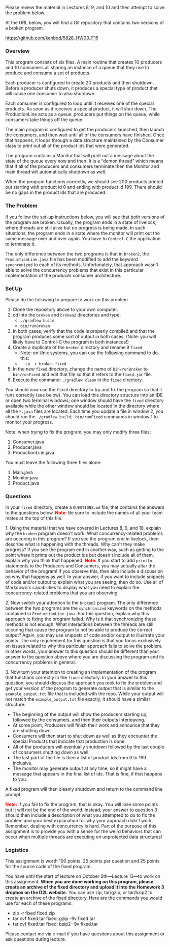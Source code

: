 <p>Please review the material in Lectures 8, 9, and 10 and then attempt to solve the problem below.</p>

<p>At the URL below, you will find a Git repository that contains two versions of a broken program.</p>

<p><a href="https://github.com/kenbod/5828_HW03_F15">https://github.com/kenbod/5828_HW03_F15</a></p>

<h3>Overview</h3>

<p>This program consists of six files. A main routine that creates 10 producers and 10 consumers all sharing an instance of a queue that they use to produce and consume a set of products.</p>

<p>Each producer is configured to create 20 products and then shutdown. Before a producer shuts down, it produces a special type of product that will cause one consumer to also shutdown.</p>

<p>Each consumer is configured to loop until it receives one of the special products. As soon as it receives a special product, it will shut down. The ProductionLine acts as a queue: producers put things on the queue, while consumers take things off the queue.</p>

<p>The main program is configured to get the producers launched, then launch the consumers, and then wait until all of the consumers have finished. Once that happens, it loops through a data structure maintained by the Consumer class to print out all of the product ids that were generated.</p>

<p>The program contains a Monitor that will print out a message about the state of the queue every now and then. It is a <q>demon thread</q> which means that if all of the producers and consumers terminate then the Monitor and main thread will automatically shutdown as well.</p> 

<p>When the program functions correctly, we should see 200 products printed out starting with product id 0 and ending with product id 199. There should be no gaps in the product ids that are produced.</p> 

<h3>The Problem</h3>

<p>If you follow the set-up instructions below, you will see that both versions of the program are broken. Usually, the program ends in a state of livelock, where threads are still alive but no progress is being made. In such situations, the program ends in a state where the monitor will print out the same message over and over again. You have to <code>Control-C</code> the application to terminate it.</p>

<p>The only difference between the two programs is that in <code>broken2</code>, the <code>ProductionLine.java</code> file has been modified to add the keyword <code>synchronized</code> to each of its methods. Unfortunately, that approach wasn't able to solve the concurrency problems that exist in this particular implementation of the producer consumer architecture.</p>

<h3>Set Up</h3>

<p>Please do the following to prepare to work on this problem</p>

<ol>
  <li>Clone the repository above to your own computer.</li>
  <li>cd into the <code>broken</code> and <code>broken2</code> directories and type:
    <ul>
      <li><code>./gradlew build</code></li>
      <li><code>bin/runBroken</code></li>
    </ul>
  </li>
  <li>In both cases, verify that the code is properly compiled and that the program produces some sort of output in both cases. (Note: you will likely have to Control-C the program in both instances!)</li>
  <li>Create a duplicate of the <code>broken</code> directory and rename it <code>fixed</code>
    <ul>
      <li>Note: on Unix systems, you can use the following command to do this:</li>
      <li>&nbsp;&nbsp;&nbsp;&nbsp;<code>cp -r broken fixed</code></li>
    </ul>
  </li>
  <li>In the new <code>fixed</code> directory, change the name of <code>bin/runBroken</code> to <code>bin/runFixed</code> and edit that file so that it refers to the <code>fixed.jar</code> file.</li>
  <li>Execute the command: <code>./gradlew clean</code> in the <code>fixed</code> directory.</li>
</ol>

<p>You should now use the <code>fixed</code> directory to try and fix the program so that it runs correctly (see below). You can load this directory structure into an IDE or open two terminal windows; one window should have the <code>fixed</code> directory available while the other window should be located in the directory where all the <code>*.java</code> files are located. Each time you update a file in window 2, you should run the <code>./gradlew build; bin/runFixed</code> commands in window 1 to monitor your progress.</p>

<p>Note: when trying to fix the program, you may only modify three files:</p>

<ol>
  <li>Consumer.java</li>
  <li>Producer.java</li>
  <li>ProductionLine.java</li>
</ol>

<p>You must leave the following three files alone:</p>

<ol>
  <li>Main.java</li>
  <li>Monitor.java</li>
  <li>Product.java</li>
</ol>

<h3>Questions</h3>

<p>In your <code>fixed</code> directory, create a <code>QUESTIONS.md</code> file, that contains the answers to the questions below. <strong style="color: red;">Note:</strong> Be sure to include the names of all your team mates at the top of this file.</p>

<p>1. Using the material that we have covered in Lectures 8, 9, and 10, explain why the <code>broken</code> program doesn't work. What concurrency-related problems are occuring in this program? If you see the program end in livelock, then describe what is happening with the threads. Why can't they make progress? If you see the program end in another way, such as getting to the point where it prints out the product ids but doesn't include all of them, explain why you think that happened. <strong style="color: red;">Note:</strong> If you start to add <code>println</code> statements to the Producers and Consumers, you may actually altar the behavior of the program! If you observe this, then also include a discussion on why that happens as well. In your answer, if you want to include snippets of code and/or output to explain what you are seeing, then do so. Use all of Markdown's capabilities to display what you need to explain the concurrency-related problems that you are observing.</p>

<p>2. Now switch your attention to the <code>broken2</code> program. The only difference between the two programs are the <code>synchronized</code> keywords on the methods contained in <code>ProductionLine.java</code>. For this question, explain why this approach to fixing the program failed. Why is it that synchronizing these methods is not enough. What interactions between the threads are still occuring that cause the program to not be able to produce the correct output? Again, you may use snippets of code and/or output to illustrate your points. The only requirement for this question is that you focus exclusively on issues related to why this particular approach fails to solve the problem. In other words, your answer to this question should be different than your answer to the question above where you are discussing the program and its concurrency problems in general.</p>

<p>3. Now turn your attention to creating an implementation of the program that functions correctly in the <code>fixed</code> directory. In your answer to this question, you should discuss the approach you took to fix the problem and get your version of the program to generate output that is similar to the <code>example_output.txt</code> file that is included with the repo. While your output will not match the <code>example_output.txt</code> file exactly, it should have a simliar structure:</p>

<ul>
  <li>The beginning of the output will show the producers starting up, followed by the consumers, and then their outputs interleaving.</li>
  <li>At some point, Producers will finish their work and announce that they are shutting down.</li>
  <li>Consumers will then start to shut down as well as they encounter the special Products that indicate that production is done.</li>
  <li>All of the producers will eventually shutdown followed by the last couple of consumers shutting down as well.</li>
  <li>The last part of the file is then a list of product ids from 0 to 199 inclusive.</li>
  <li>The monitor may generate output at any time, so it might have a message that appears in the final list of ids. That is fine, if that happens to you.</li>
</ul>

<p>A fixed program will then cleanly shutdown and return to the command line prompt.</p>

<p><strong style="color: red;">Note:</strong> If you fail to fix the program, that is okay. You will lose some points but it will not be the end of the world. Instead, your answer to question 3 should then include a description of what you attempted to do to fix the problem and your best explanation for why your approach didn't work. Remember, dealing with concurrency is hard. Part of the purpose of this assignment is to provide you with a sense for the weird behaviors that can occur when multiple threads are executing on unprotected data structures!</p>

<h3>Logistics</h3>

<p>This assignment is worth 100 points. 25 points per question and 25 points for the source code of the fixed program.</p>

<p>You have until the start of lecture on October 6th&mdash;Lecture 13&mdash;to work on this assignment. <strong>When you are done working on this program, please create an archive of the fixed directory and upload it into the Homework 3 dropbox on the D2L website.</strong> You can use zip, tar/gzip, or tar/bzip2 to create an archive of the fixed directory. Here are the commands you would use for each of these programs:</p>

<ul>
  <li>zip -r fixed fixed.zip</li>
  <li>tar cvf fixed.tar fixed; gzip -9v fixed.tar</li>
  <li>tar cvf fixed.tar fixed; bzip2 -9v fixed.tar</li>
</ul>

<p>Please contact me via e-mail if you have questions about this assignment or ask questions during lecture.</p>





